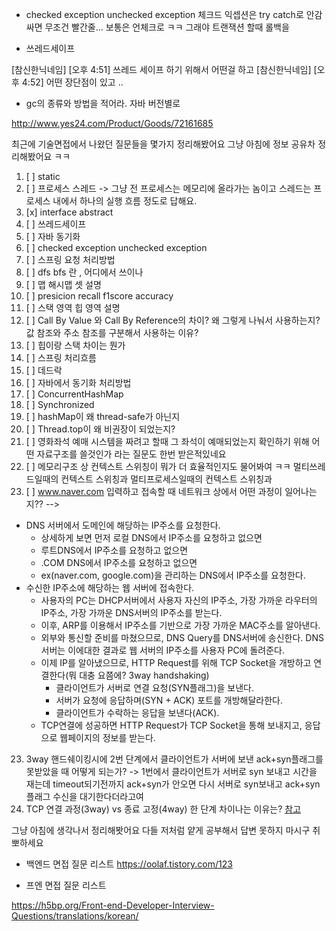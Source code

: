* checked exception unchecked exception
체크드 익셉션은 try catch로 안감싸면 무조건 빨간줄...
보통은 언체크로 ㅋㅋ 그래야 트랜잭션 할때 롤백을


* 쓰레드세이프

[참신한닉네임] [오후 4:51] 쓰레드 세이프 하기 위해서 어떤걸 하고
[참신한닉네임] [오후 4:52] 어떤 장단점이 있고 ..

* gc의 종류와 방법을 적어라. 자바 버전별로

http://www.yes24.com/Product/Goods/72161685


최근에 기술면접에서 나왔던 질문들을 몇가지 정리해봤어요 그냥 아침에 정보 공유차 정리해봤어요 ㅋㅋ 
1. [ ] static 
2. [ ] 프로세스 스레드 -> 그냥 전 프로세스는 메모리에 올라가는 놈이고 스레드는 프로세스 내에서 하나의 실행 흐름 정도로 답해요.
3. [x] interface abstract
3. [ ] 쓰레드세이프
4. [ ] 자바 동기화 
5. [ ] checked exception unchecked exception
6. [ ] 스프링 요청 처리방법 
7. [ ] dfs bfs 란 , 어디에서 쓰이나 
8. [ ] 맵 해시맵 셋 설명 
9. [ ] presicion recall f1score accuracy 
10. [ ] 스택 영역 힙 영역 설명 
11. [ ] Call By Value 와 Call By Reference의 차이? 왜 그렇게 나눠서 사용하는지? 값 참조와 주소 참조를 구분해서 사용하는 이유?
12. [ ] 힙이랑 스택 차이는 뭔가
13. [ ] 스프링 처리흐름
14. [ ] 데드락
15. [ ] 자바에서 동기화 처리방법
16. [ ] ConcurrentHashMap
17. [ ] Synchronized
18. [ ] hashMap이 왜 thread-safe가 아닌지
19. [ ] Thread.top이 왜 비권장이 되었는지?
20. [ ] 영화좌석 예매 시스템을 짜려고 할때 그 좌석이 예매되었는지 확인하기 위해 어떤 자료구조를 쓸것인가 라는 질문도 한번 받은적있네요
21. [ ] 메모리구조 상 컨텍스트 스위칭이 뭐가 더 효율적인지도 물어봐여 ㅋㅋ 멀티쓰레드일때의 컨텍스트 스위칭과 멀티프로세스일때의 컨텍스트 스위칭과
22. [ ] www.naver.com 입력하고 접속할 때 네트워크 상에서 어떤 과정이 일어나는지??
-->
* DNS 서버에서 도메인에 해당하는 IP주소를 요청한다.
    - 상세하게 보면 먼저 로컬 DNS에서 IP주소를 요청하고 없으면
    - 루트DNS에서 IP주소를 요청하고 없으면
    - .COM DNS에서 IP주소를 요청하고 없으면
    - ex(naver.com, google.com)을 관리하는 DNS에서 IP주소를 요청한다.
* 수신한 IP주소에 해당하는 웹 서버에 접속한다.
    - 사용자의 PC는 DHCP서버에서 사용자 자신의 IP주소, 가장 가까운 라우터의 IP주소, 가장 가까운 DNS서버의 IP주소를 받는다.
    - 이후, ARP를 이용해서 IP주소를 기반으로 가장 가까운 MAC주소를 알아낸다.
    - 외부와 통신할 준비를 마쳤으므로, DNS Query를 DNS서버에 송신한다. DNS 서버는 이에대한 결과로 웹 서버의 IP주소를 사용자 PC에 돌려준다.
    - 이제 IP를 알아냈으므로, HTTP Request를 위해 TCP Socket을 개방하고 연결한다(뭐 대충 요쯤에? 3way handshaking)
        - 클라이언트가 서버로 연결 요청(SYN플래그)을 보낸다.
        - 서버가 요청에 응답하며(SYN + ACK) 포트를 개방해달라한다.
        - 클라이언트가 수락하는 응답을 보낸다(ACK).
    - TCP연결에 성공하면 HTTP Request가 TCP Socket을 통해 보내지고, 응답으로 웹페이지의 정보를 받는다.
23. 3way 핸드쉐이킹시에 2번 단계에서 클라이언트가 서버에 보낸 ack+syn플래그를 못받았을 때 어떻게 되는가? -> 1번에서 클라이언트가 서버로 syn 보내고 시간을 재는데 timeout되기전까지 ack+syn가 안오면 다시 서버로 syn보내고 ack+syn플래그 수신을 대기한다더라고여
24. TCP 연결 과정(3way) vs 종료 고정(4way) 한 단계 차이나는 이유는? [참고](https://goodgid.github.io/TCP-IP-3Way-4Way/#4-way-handshaking-%EA%B3%BC%EC%A0%95)

그냥 아침에 생각나서 정리해봣어요 다들 저처럼 얕게 공부해서 답변 못하지 마시구 취뽀하세요
* 백엔드 면접 질문 리스트
https://oolaf.tistory.com/123

* 프엔 면접 질문 리스트 

https://h5bp.org/Front-end-Developer-Interview-Questions/translations/korean/